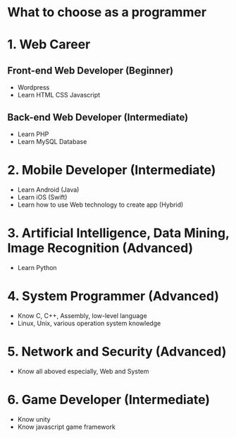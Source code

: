 # What to choose as a programmer

# 1. Web Career
## Front-end Web Developer (Beginner)

- Wordpress
- Learn HTML CSS Javascript

## Back-end Web Developer (Intermediate)

- Learn PHP
- Learn MySQL Database

# 2. Mobile Developer (Intermediate)

- Learn Android (Java)
- Learn iOS (Swift)
- Learn how to use Web technology to create app (Hybrid)

# 3. Artificial Intelligence, Data Mining, Image Recognition (Advanced)

- Learn Python

# 4. System Programmer (Advanced)

- Know C, C++, Assembly, low-level language
- Linux, Unix, various operation system knowledge

# 5. Network and Security (Advanced)

- Know all aboved especially, Web and System 

# 6. Game Developer (Intermediate)
- Know unity
- Know javascript game framework
